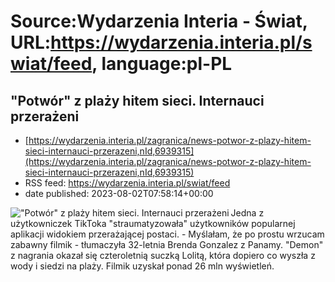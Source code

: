 # Source:Wydarzenia Interia - Świat, URL:https://wydarzenia.interia.pl/swiat/feed, language:pl-PL

## "Potwór" z plaży hitem sieci. Internauci przerażeni
 - [https://wydarzenia.interia.pl/zagranica/news-potwor-z-plazy-hitem-sieci-internauci-przerazeni,nId,6939315](https://wydarzenia.interia.pl/zagranica/news-potwor-z-plazy-hitem-sieci-internauci-przerazeni,nId,6939315)
 - RSS feed: https://wydarzenia.interia.pl/swiat/feed
 - date published: 2023-08-02T07:58:14+00:00

<p><a href="https://wydarzenia.interia.pl/zagranica/news-potwor-z-plazy-hitem-sieci-internauci-przerazeni,nId,6939315"><img align="left" alt="&quot;Potwór&quot; z plaży hitem sieci. Internauci przerażeni " src="https://i.iplsc.com/potwor-z-plazy-hitem-sieci-internauci-przerazeni/000HHBAGRH31T448-C321.jpg" /></a>Jedna z użytkowniczek TikToka &quot;straumatyzowała&quot; użytkowników popularnej aplikacji widokiem przerażającej postaci. - Myślałam, że po prostu wrzucam zabawny filmik - tłumaczyła 32-letnia Brenda Gonzalez z Panamy. &quot;Demon&quot; z nagrania okazał się czteroletnią suczką Lolitą, która dopiero co wyszła z wody i siedzi na plaży. Filmik uzyskał ponad 26 mln wyświetleń. </p><br clear="all" />

